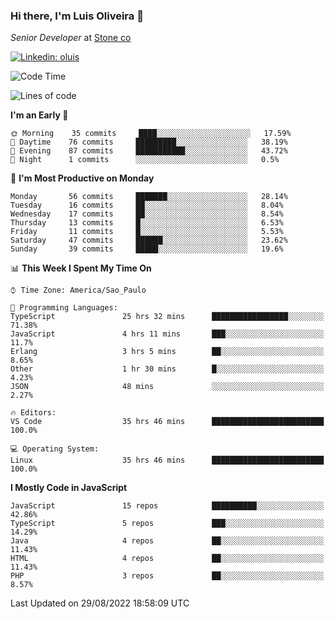 ### Hi there, I'm Luis Oliveira 👋
*Senior Developer* at [Stone co](https://www.stone.com.br)  

[![Linkedin: oluis](https://img.shields.io/badge/-ooluis-blue?style=flat-square&logo=Linkedin&logoColor=white&link=https://www.linkedin.com/in/ooluis)](https://www.linkedin.com/in/ooluis/)

<!--START_SECTION:waka-->
![Code Time](http://img.shields.io/badge/Code%20Time-2%2C324%20hrs%2050%20mins-blue)

![Lines of code](https://img.shields.io/badge/From%20Hello%20World%20I%27ve%20Written-240%20Thousand%20lines%20of%20code-blue)

**I'm an Early 🐤** 

```text
🌞 Morning    35 commits     ████░░░░░░░░░░░░░░░░░░░░░   17.59% 
🌆 Daytime    76 commits     █████████░░░░░░░░░░░░░░░░   38.19% 
🌃 Evening    87 commits     ███████████░░░░░░░░░░░░░░   43.72% 
🌙 Night      1 commits      ░░░░░░░░░░░░░░░░░░░░░░░░░   0.5%

```
📅 **I'm Most Productive on Monday** 

```text
Monday       56 commits     ███████░░░░░░░░░░░░░░░░░░   28.14% 
Tuesday      16 commits     ██░░░░░░░░░░░░░░░░░░░░░░░   8.04% 
Wednesday    17 commits     ██░░░░░░░░░░░░░░░░░░░░░░░   8.54% 
Thursday     13 commits     █░░░░░░░░░░░░░░░░░░░░░░░░   6.53% 
Friday       11 commits     █░░░░░░░░░░░░░░░░░░░░░░░░   5.53% 
Saturday     47 commits     ██████░░░░░░░░░░░░░░░░░░░   23.62% 
Sunday       39 commits     █████░░░░░░░░░░░░░░░░░░░░   19.6%

```


📊 **This Week I Spent My Time On** 

```text
⌚︎ Time Zone: America/Sao_Paulo

💬 Programming Languages: 
TypeScript               25 hrs 32 mins      █████████████████░░░░░░░░   71.38% 
JavaScript               4 hrs 11 mins       ███░░░░░░░░░░░░░░░░░░░░░░   11.7% 
Erlang                   3 hrs 5 mins        ██░░░░░░░░░░░░░░░░░░░░░░░   8.65% 
Other                    1 hr 30 mins        █░░░░░░░░░░░░░░░░░░░░░░░░   4.23% 
JSON                     48 mins             ░░░░░░░░░░░░░░░░░░░░░░░░░   2.27%

🔥 Editors: 
VS Code                  35 hrs 46 mins      █████████████████████████   100.0%

💻 Operating System: 
Linux                    35 hrs 46 mins      █████████████████████████   100.0%

```

**I Mostly Code in JavaScript** 

```text
JavaScript               15 repos            ██████████░░░░░░░░░░░░░░░   42.86% 
TypeScript               5 repos             ███░░░░░░░░░░░░░░░░░░░░░░   14.29% 
Java                     4 repos             ██░░░░░░░░░░░░░░░░░░░░░░░   11.43% 
HTML                     4 repos             ██░░░░░░░░░░░░░░░░░░░░░░░   11.43% 
PHP                      3 repos             ██░░░░░░░░░░░░░░░░░░░░░░░   8.57%

```



 Last Updated on 29/08/2022 18:58:09 UTC
<!--END_SECTION:waka-->

